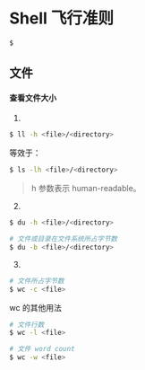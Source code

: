 # Shell 飞行准则
```bash
$ 
```
## 文件
#### 查看文件大小
1.
```bash
$ ll -h <file>/<directory>
```
等效于：
```bash
$ ls -lh <file>/<directory>
```
> h 参数表示 human-readable。

2.
```bash
$ du -h <file>/<directory>
```
```bash
# 文件或目录在文件系统所占字节数
$ du -b <file>/<directory>
```

3.
```bash
# 文件所占字节数
$ wc -c <file>
```
wc 的其他用法
```bash
# 文件行数
$ wc -l <file>
```
```bash
# 文件 word count
$ wc -w <file>
```
